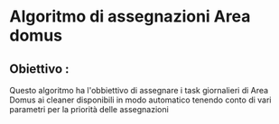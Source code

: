 # Algoritmo di assegnazioni Area domus

## Obiettivo : 
<p> Questo algoritmo ha l'obbiettivo di assegnare i task giornalieri di Area Domus ai cleaner disponibili in modo automatico tenendo conto di vari parametri per la priorità delle assegnazioni </p>

